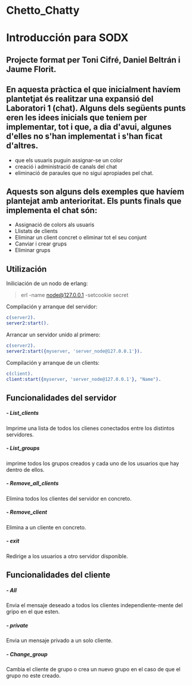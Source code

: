 # Chetto_Chatty

# Introducción para SODX
## Projecte format per Toni Cifré, Daniel Beltrán i Jaume Florit. 

## En aquesta pràctica el que inicialment havíem plantetjat és realitzar una expansió del Laboratori 1 (chat). Alguns dels següents punts eren les idees inicials que teniem per implementar, tot i que, a dia d'avui, algunes d'elles no s'han implementat i s'han ficat d'altres.

  - que els usuaris puguin assignar-se un color
  - creació i administració de canals del chat
  - eliminació de paraules que no sigui apropiades pel chat.

## Aquests son alguns dels exemples que havíem plantejat amb anterioritat. Els punts finals que implementa el chat són:
  - Assignació de colors als usuaris
  - Llistats de clients
  - Eliminar un client concret o eliminar tot el seu conjunt
  - Canviar i crear grups
  - Eliminar grups

## Utilización

Iniliciación de un nodo de erlang:
> erl -name node@127.0.0.1 -setcookie secret


Compilación y arranque del servidor:
```erlang
c(server2).
server2:start().
```
Arrancar un servidor unido al primero:
```erlang
c(server2).
server2:start({myserver, 'server_node@127.0.0.1'}).
```

Compilación y arranque de un clients:
```erlang
c(client).
client:start({myserver, 'server_node@127.0.0.1'}, "Name").
```

## Funcionalidades del servidor
##### - List_clients
Imprime una lista de todos los clienes conectados entre los distintos servidores.
##### - List_groups
imprime todos los grupos creados y cada uno de los usuarios que hay dentro de ellos.
##### - Remove_all_clients
Elimina todos los clientes del servidor en concreto.
##### - Remove_client
Elimina a un cliente en concreto.
##### - exit
Redirige a los usuarios a otro servidor disponible.

## Funcionalidades del cliente
##### - All
Envia el mensaje deseado a todos los clientes independiente-mente del gripo en el que esten.
##### - private
Envia un mensaje privado a un solo cliente.
##### - Change_group
Cambia el cliente de grupo o crea un nuevo grupo en el caso de que el grupo no este creado.
